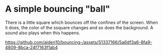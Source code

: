 # A simple bouncing "ball"

There is a little square which bounces off the confines of the screen. When it does, the color of the ssquare changes and so does the background. 
A sound also plays when this happens.

https://github.com/aiden10/bouncing-/assets/51337166/5a6df3a6-8fa9-4809-8bca-24f7163f1ab4

